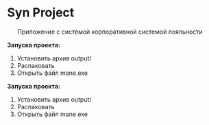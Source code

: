 # Syn Project
<ol>
Приложение с системой корпоративной системой лояльности
</ol>
<a><strong>Запуска проекта:</strong></p>
<ol>
 <li>Установить архив output/</li>
 <li>Распаковать</li>
 <li>Открыть файл mane.exe</li>
</ol>

<a><strong>Запуска проекта:</strong></p>
<ol>
 <li>Установить архив output/</li>
 <li>Распаковать</li>
 <li>Открыть файл mane.exe</li>
</ol>
